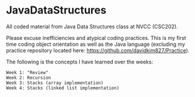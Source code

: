 # JavaDataStructures
All coded material from Java Data Structures class at NVCC (CSC202).

Please excuse inefficiencies and atypical coding practices. This is my first time coding object orientation as well as the Java 
language (excluding my practice repository located here: https://github.com/davidkim827/Practice).

The following is the concepts I have learned over the weeks:

	Week 1: "Review"
	Week 2: Recursion
	Week 3: Stacks (array implementation)
	Week 4: Stacks (linked list implementation)
